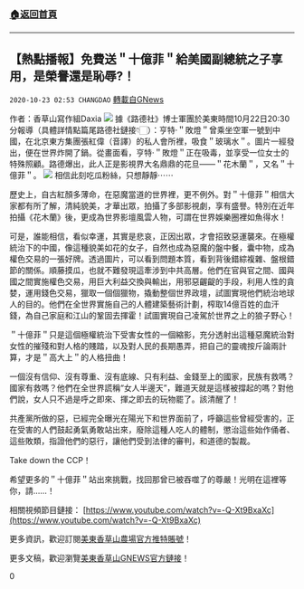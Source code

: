 ###  [:house:返回首頁](https://github.com/ourhimalayas/txt)
---

## 【熱點播報】免費送＂十億菲＂給美國副總統之子享用，是榮譽還是恥辱?！
`2020-10-23 02:53 CHANGDAO` [轉載自GNews](https://gnews.org/zh-hant/441807/)

作者：香草山寫作組Daxia
![]()![](https://gnews-media-offload.s3.amazonaws.com/wp-content/uploads/2020/10/23022029/%E5%9B%BE%E7%89%8711-4.png)
據《路德社》博士軍團於美東時間10月22日20:30分報導（具體詳情點篇尾路德社鏈接👇🏻）：亨特·＂敗燈＂曾乘坐空軍一號到中國，在北京東方集團張紅偉（音譯）的私人會所裡，吸食＂玻璃水＂。圖片一經發出，便在世界炸開了鍋。從畫面看，亨特·＂敗燈＂正在吸毒，並享受一位女士的特殊照顧。路德爆出，此人正是影視界大名鼎鼎的花旦——＂花木蘭＂，又名＂十億菲＂。
![]()![](https://gnews-media-offload.s3.amazonaws.com/wp-content/uploads/2020/10/23021207/%E5%9B%BE%E7%89%879-4.png)
相信此刻吃瓜粉絲，只想靜靜⋯⋯

歷史上，自古紅顏多薄命，在惡魔當道的世界裡，更不例外。對＂十億菲＂相信大家都有所了解，清純貌美，才華出眾，拍攝了多部影視劇，享有盛譽。特別在近年拍攝《花木蘭》後，更成為世界影壇風雲人物，可謂在世界娛樂圈裡如魚得水！

可是，誰能相信，看似幸運，其實是悲哀，正因出眾，才會招致惡運襲來。在極權統治下的中國，像這種貌美如花的女子，自然也成為惡魔的盤中餐，囊中物，成為權色交易的一張好牌。透過圖片，可以看到問題本質，看到背後錯綜複雜、盤根錯節的關係。順藤摸瓜，也就不難發現這牽涉到中共高層。他們在官與官之間、國與國之間實施權色交易，用巨大利益交換與輸出，用邪惡齷齪的手段，利用人性的貪婪，運用錢色交易，獵取一個個獵物，撬動整個世界政壇，試圖實現他們統治地球人的目的。他們在全世界實施自己的人體建築藝術計劃，榨取14億百姓的血汗錢，為自己家庭和江山的鞏固去揮霍！試圖實現自己凌駕於世界之上的狼子野心！

＂十億菲＂只是這個極權統治下受害女性的一個縮影，充分透射出這種惡魔統治對女性的摧殘和對人格的賤踏，以及對人民的長期愚弄，把自己的靈魂按斤論兩計算，才是＂高大上＂的人格扭曲！

一個沒有信仰、沒有尊重、沒有底線、只有利益、金錢至上的國家，民族有救嗎？國家有救嗎？他們在全世界謊稱“女人半邊天”，難道天就是這樣被撐起的嗎？對他們說，女人只不過是呼之即來、揮之即去的玩物罷了。該清醒了！

共產黨所做的惡，已經完全曝光在陽光下和世界面前了，呼籲這些曾經受害的，正在受害的人們鼓起勇氣勇敢站出來，廢除這種人吃人的體制，懲治這些始作俑者、這些敗類，指證他們的惡行，讓他們受到法律的審判，和道德的製裁。

Take down the CCP！

希望更多的＂十億菲＂站出來挑戰，找回那曾已被吞噬了的尊嚴！光明在這裡等你，請……！



相關視頻節目鏈接： [https://www.youtube.com/watch?v=-Q-Xt9BxaXc](https://www.youtube.com/watch?v=-Q-Xt9BxaXc)



更多資訊，歡迎訂閱[美東香草山農場官方推特賬號](https://twitter.com/Mos_Himalaya)！

更多文稿，歡迎瀏覽[美東香草山GNEWS官方鏈接](https://gnews.org/zh-hans/author/changdao/)！

0
